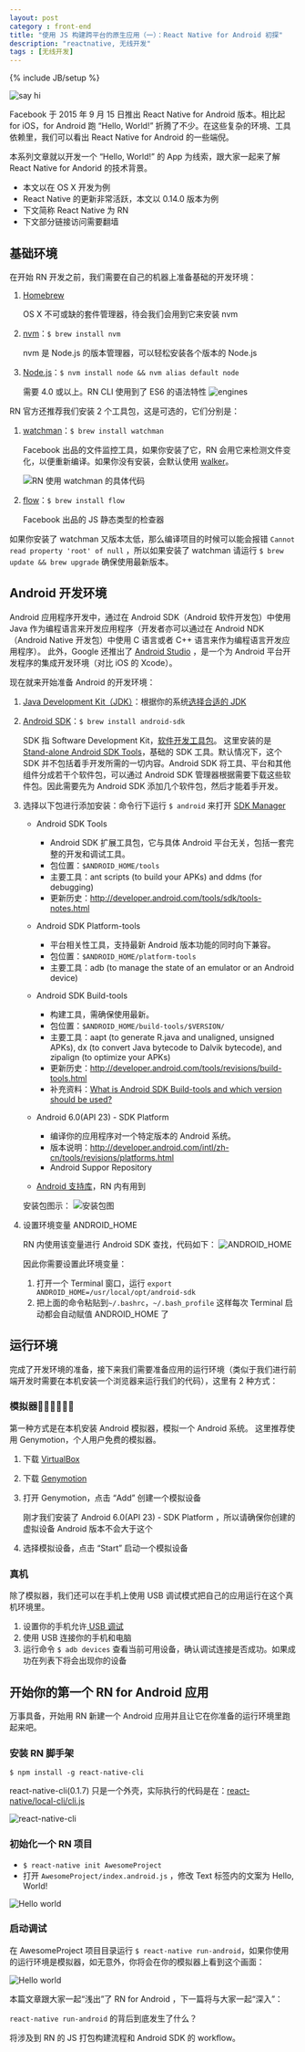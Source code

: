 ```yaml
---
layout: post
category : front-end
title: "使用 JS 构建跨平台的原生应用（一）：React Native for Android 初探"
description: "reactnative, 无线开发"
tags : [无线开发]
---
```

{% include JB/setup %}

![say hi](https://img.alicdn.com/tps/TB1tInYKpXXXXbtXFXXXXXXXXXX-900-500.jpg)

Facebook 于 2015 年 9 月 15 日推出 React Native for Android 版本。相比起 for iOS，for Android 跑 “Hello, World!” 折腾了不少。在这些复杂的环境、工具依赖里，我们可以看出 React Native for Android 的一些端倪。

本系列文章就以开发一个 “Hello, World!” 的 App 为线索，跟大家一起来了解 React Native for Andorid 的技术背景。

* 本文以在 OS X 开发为例
*  React Native 的更新非常活跃，本文以 0.14.0 版本为例
* 下文简称 React Native 为 RN
* 下文部分链接访问需要翻墙

## 基础环境

在开始 RN 开发之前，我们需要在自己的机器上准备基础的开发环境：

1. [Homebrew](http://brew.sh/index_zh-cn.html)

    OS X 不可或缺的套件管理器，待会我们会用到它来安装 nvm
2. [nvm](https://github.com/creationix/nvm#installation)：`$ brew install nvm`

    nvm 是 Node.js 的版本管理器，可以轻松安装各个版本的 Node.js
3. [Node.js](https://nodejs.org/)：`$ nvm install node && nvm alias default node`

    需要 4.0 或以上。RN CLI 使用到了 ES6 的语法特性
    ![engines](https://img.alicdn.com/tps/TB1FBm9KpXXXXXCXVXXXXXXXXXX-1224-668.png)

RN 官方还推荐我们安装 2 个工具包，这是可选的，它们分别是：

1. [watchman](https://facebook.github.io/watchman/docs/install.html)：`$ brew install watchman`

    Facebook 出品的文件监控工具，如果你安装了它，RN 会用它来检测文件变化，以便重新编译。如果你没有安装，会默认使用 [walker](https://github.com/daaku/nodejs-walker)。

    ![RN 使用 watchman 的具体代码](https://img.alicdn.com/tps/TB1Qr5jKpXXXXbXXpXXXXXXXXXX-1574-963.png)
2. [flow](http://www.flowtype.org/)：`$ brew install flow` 

    Facebook 出品的 JS 静态类型的检查器

如果你安装了 watchman 又版本太低，那么编译项目的时候可以能会报错 `Cannot read property 'root' of null` ，所以如果安装了 watchman 请运行 `$ brew update && brew upgrade` 确保使用最新版本。

## Android 开发环境

Android 应用程序开发中，通过在 Android SDK（Android 软件开发包）中使用 Java 作为编程语言来开发应用程序（开发者亦可以通过在 Android NDK（Android Native 开发包）中使用 C 语言或者 C++ 语言来作为编程语言开发应用程序）。
此外，Google 还推出了 [Android Studio](http://developer.android.com/tools/studio/index.html) ，是一个为 Android 平台开发程序的集成开发环境（对比 iOS 的 Xcode）。

现在就来开始准备 Android 的开发环境：

1. [Java Development Kit（JDK）](https://zh.wikipedia.org/wiki/JDK)：根据你的系统[选择合适的 JDK](http://www.oracle.com/technetwork/java/javase/downloads/jdk8-downloads-2133151.html)
2. [Android SDK](https://developer.android.com/sdk/)：`$ brew install android-sdk`

    SDK 指 Software Development Kit，[软件开发工具包](https://zh.wikipedia.org/wiki/%E8%BD%AF%E4%BB%B6%E5%BC%80%E5%8F%91%E5%B7%A5%E5%85%B7%E5%8C%85)。
    这里安装的是 [Stand-alone Android SDK Tools](http://developer.android.com/sdk/installing/index.html?pkg=tools)，基础的 SDK 工具。默认情况下，这个 SDK 并不包括着手开发所需的一切内容。Android SDK 将工具、平台和其他组件分成若干个软件包，可以通过 Android SDK 管理器根据需要下载这些软件包。因此需要先为 Android SDK 添加几个软件包，然后才能着手开发。
3. 选择以下包进行添加安装：命令行下运行 `$ android` 来打开 [SDK Manager](http://developer.android.com/intl/zh-cn/tools/help/sdk-manager.html)
    * Android SDK Tools

        * Android SDK 扩展工具包，它与具体 Android 平台无关，包括一套完整的开发和调试工具。
        * 包位置：`$ANDROID_HOME/tools`
        * 主要工具：ant scripts (to build your APKs) and ddms (for debugging)
        * 更新历史：http://developer.android.com/tools/sdk/tools-notes.html
    * Android SDK Platform-tools

        * 平台相关性工具，支持最新 Android 版本功能的同时向下兼容。
        * 包位置：`$ANDROID_HOME/platform-tools`
        * 主要工具：adb (to manage the state of an emulator or an Android device)
    * Android SDK Build-tools

        * 构建工具，需确保使用最新。
        * 包位置：`$ANDROID_HOME/build-tools/$VERSION/`
        * 主要工具：aapt (to generate R.java and unaligned, unsigned APKs), dx (to convert Java bytecode to Dalvik bytecode), and zipalign (to optimize your APKs)
        * 更新历史：http://developer.android.com/tools/revisions/build-tools.html
        * 补充资料：[What is Android SDK Build-tools and which version should be used?](http://stackoverflow.com/questions/19911762/what-is-android-sdk-build-tools-and-which-version-should-be-used)
    * Android 6.0(API 23) - SDK Platform

        * 编译你的应用程序对一个特定版本的 Android 系统。
        * 版本说明：http://developer.android.com/intl/zh-cn/tools/revisions/platforms.html
        * Android Suppor Repository

    * [Android 支持库](http://developer.android.com/tools/support-library/index.html)，RN 内有用到

    安装包图示：
    ![安装包图](https://img.alicdn.com/tps/TB15JOrKpXXXXaZXXXXXXXXXXXX-784-584.png)
4. 设置环境变量 ANDROID_HOME

    RN 内使用该变量进行 Android SDK 查找，代码如下：
    ![ANDROID_HOME](https://img.alicdn.com/tps/TB1pGG6KpXXXXayXVXXXXXXXXXX-1170-721.jpg)

    因此你需要设置此环境变量：

    1. 打开一个 Terminal 窗口，运行 `export ANDROID_HOME=/usr/local/opt/android-sdk`
    2. 把上面的命令粘贴到`~/.bashrc`，`~/.bash_profile` 这样每次 Terminal 启动都会自动赋值 ANDROID_HOME 了

## 运行环境

完成了开发环境的准备，接下来我们需要准备应用的运行环境（类似于我们进行前端开发时需要在本机安装一个浏览器来运行我们的代码），这里有 2 种方式：

### 模拟器

第一种方式是在本机安装 Android 模拟器，模拟一个 Android 系统。
这里推荐使用 Genymotion，个人用户免费的模拟器。

1. 下载 [VirtualBox](https://www.virtualbox.org/wiki/Downloads)
2. 下载 [Genymotion](https://www.genymotion.com/)
3. 打开 Genymotion，点击 “Add” 创建一个模拟设备

    刚才我们安装了 Android 6.0(API 23) - SDK Platform ，所以请确保你创建的虚拟设备 Android 版本不会大于这个
4. 选择模拟设备，点击 “Start” 启动一个模拟设备

### 真机

除了模拟器，我们还可以在手机上使用 USB 调试模式把自己的应用运行在这个真机环境里。

1. 设置你的手机允许[ USB 调试](https://www.google.com.hk/search?q=android+Enable+USB+debugging)
2. 使用 USB 连接你的手机和电脑
3. 运行命令 `$ adb devices` 查看当前可用设备，确认调试连接是否成功。如果成功在列表下将会出现你的设备

## 开始你的第一个 RN for Android 应用

万事具备，开始用 RN 新建一个 Android 应用并且让它在你准备的运行环境里跑起来吧。

### 安装 RN 脚手架

`$ npm install -g react-native-cli`

react-native-cli(0.1.7) 只是一个外壳，实际执行的代码是在：[react-native/local-cli/cli.js](https://github.com/facebook/react-native/blob/0.14.0/local-cli/cli.js)

![react-native-cli](https://img.alicdn.com/tps/TB1BQnpKpXXXXbRXXXXXXXXXXXX-810-698.png)

### 初始化一个 RN 项目

* `$ react-native init AwesomeProject`
* 打开 `AwesomeProject/index.android.js` ，修改 Text 标签内的文案为 Hello, World! 

![Hello world](https://img.alicdn.com/tps/TB154ThKpXXXXXHXFXXXXXXXXXX-983-609.png)

### 启动调试

在 AwesomeProject 项目目录运行 `$ react-native run-android`，如果你使用的运行环境是模拟器，如无意外，你将会在你的模拟器上看到这个画面：

![Hello world](https://img.alicdn.com/tps/TB16SjrKpXXXXbpXXXXXXXXXXXX-477-624.png)

本篇文章跟大家一起“浅出”了 RN for Android ，下一篇将与大家一起“深入”：

`react-native run-android` 的背后到底发生了什么？

将涉及到 RN 的 JS 打包构建流程和 Android SDK 的 workflow。